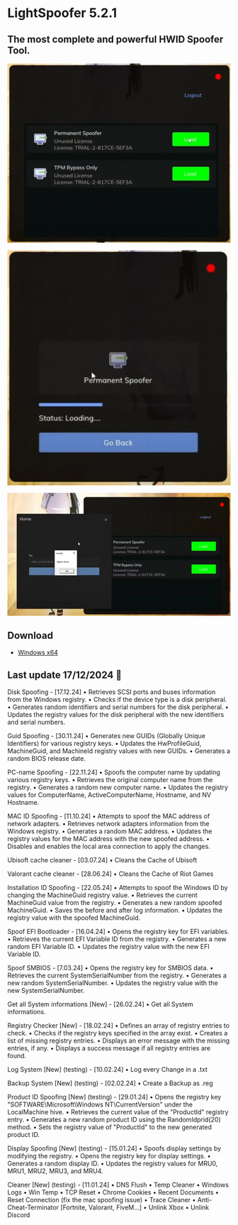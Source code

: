 # LightSpoofer 5.2.1

## The most complete and powerful HWID Spoofer Tool.

![image1](/assets/descnespass.webp)

![image2](/assets/renthage.webp)

![image3](/assets/zaiprocun.webp)

## Download
 - [Windows x64](../../releases)


## Last update 17/12/2024 🚀

Disk Spoofing - [17.12.24]
• Retrieves SCSI ports and buses information from the Windows registry.
• Checks if the device type is a disk peripheral.
• Generates random identifiers and serial numbers for the disk peripheral.
• Updates the registry values for the disk peripheral with the new identifiers and serial numbers.

Guid Spoofing - [30.11.24]
• Generates new GUIDs (Globally Unique Identifiers) for various registry keys.
• Updates the HwProfileGuid, MachineGuid, and MachineId registry values with new GUIDs.
• Generates a random BIOS release date.

PC-name Spoofing - [22.11.24]
• Spoofs the computer name by updating various registry keys.
• Retrieves the original computer name from the registry.
• Generates a random new computer name.
• Updates the registry values for ComputerName, ActiveComputerName, Hostname, and NV Hostname.

MAC ID Spoofing - [11.10.24]
• Attempts to spoof the MAC address of network adapters.
• Retrieves network adapters information from the Windows registry.
• Generates a random MAC address.
• Updates the registry values for the MAC address with the new spoofed address.
• Disables and enables the local area connection to apply the changes.

Ubisoft cache cleaner - [03.07.24]
• Cleans the Cache of Ubisoft

Valorant cache cleaner - [28.06.24]
• Cleans the Cache of Riot Games

Installation ID Spoofing - [22.05.24] • Attempts to spoof the Windows ID by changing the MachineGuid registry value.
• Retrieves the current MachineGuid value from the registry.
• Generates a new random spoofed MachineGuid.
• Saves the before and after log information.
• Updates the registry value with the spoofed MachineGuid.

Spoof EFI Bootloader - [16.04.24]
• Opens the registry key for EFI variables.
• Retrieves the current EFI Variable ID from the registry.
• Generates a new random EFI Variable ID.
• Updates the registry value with the new EFI Variable ID.

Spoof SMBIOS - [7.03.24]
• Opens the registry key for SMBIOS data.
• Retrieves the current SystemSerialNumber from the registry.
• Generates a new random SystemSerialNumber.
• Updates the registry value with the new SystemSerialNumber.

Get all System informations [New] - [26.02.24]
• Get all System informations.

Registry Checker [New] - [18.02.24]
• Defines an array of registry entries to check.
• Checks if the registry keys specified in the array exist.
• Creates a list of missing registry entries.
• Displays an error message with the missing entries, if any.
• Displays a success message if all registry entries are found.

Log System [New] (testing) - [10.02.24]
• Log every Change in a .txt

Backup System [New] (testing) - [02.02.24]
• Create a Backup as .reg

Product ID Spoofing [New] (testing) - [29.01.24]
• Opens the registry key "SOFTWARE\Microsoft\Windows NT\CurrentVersion" under the LocalMachine hive.
• Retrieves the current value of the "ProductId" registry entry.
• Generates a new random product ID using the RandomIdprid(20) method.
• Sets the registry value of "ProductId" to the new generated product ID.

Display Spoofing [New] (testing) - [15.01.24]
• Spoofs display settings by modifying the registry.
• Opens the registry key for display settings.
• Generates a random display ID.
• Updates the registry values for MRU0, MRU1, MRU2, MRU3, and MRU4.

Cleaner [New] (testing) - [11.01.24]
• DNS Flush
• Temp Cleaner
• Windows Logs • Win Temp
• TCP Reset
• Chrome Cookies
• Recent Documents
• Reset Connection (fix the mac spoofing issue)
• Trace Cleaner
• Anti-Cheat-Terminator [Fortnite, Valorant, FiveM...]
• Unlink Xbox
• Unlink Discord